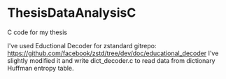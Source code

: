# ThesisDataAnalysisC
C code for my thesis

I've used Eductional Decoder for zstandard gitrepo: 
https://github.com/facebook/zstd/tree/dev/doc/educational_decoder
I've slightly modified it and write dict_decoder.c to read data from dictionary Huffman entropy table.
